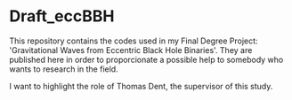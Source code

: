 # Draft_eccBBH
This repository contains the codes used in my Final Degree Project: 'Gravitational Waves from Eccentric Black Hole Binaries'. They are published here in order to proporcionate a possible help to somebody who wants to research in the field.


I want to highlight the role of Thomas Dent, the supervisor of this study. 

